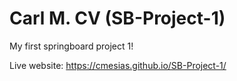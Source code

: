 # Carl M. CV (SB-Project-1)
 My first springboard project 1!

Live website: https://cmesias.github.io/SB-Project-1/

